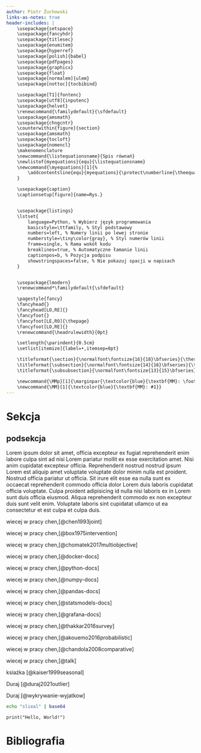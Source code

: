 ```yaml
---
author: Piotr Żuchowski
links-as-notes: true
header-includes: |
    \usepackage{setspace}
    \usepackage{fancyhdr}
    \usepackage{titlesec}
    \usepackage{enumitem}
    \usepackage{hyperref}
    \usepackage[polish]{babel}
    \usepackage{pdfpages}
    \usepackage{graphicx}
    \usepackage{float}
    \usepackage[normalem]{ulem}
    \usepackage[nottoc]{tocbibind}

    \usepackage[T1]{fontenc}
    \usepackage[utf8]{inputenc}
    \usepackage{helvet}
    \renewcommand{\familydefault}{\sfdefault}
    \usepackage{amsmath}
    \usepackage{chngcntr}
    \counterwithin{figure}{section}
    \usepackage{amsmath}
    \usepackage{tocloft}
    \usepackage{nomencl}
    \makenomenclature
    \newcommand{\listequationsname}{Spis równań}
    \newlistof{myequations}{equ}{\listequationsname}
    \newcommand{\myequations}[1]{%
        \addcontentsline{equ}{myequations}{\protect\numberline{\theequation}#1}\par
    }

    \usepackage{caption}
    \captionsetup[figure]{name=Rys.}


    \usepackage{listings}
    \lstset{
        language=Python, % Wybierz język programowania
        basicstyle=\ttfamily, % Styl podstawowy
        numbers=left, % Numery linii po lewej stronie
        numberstyle=\tiny\color{gray}, % Styl numerów linii
        frame=single, % Rama wokół kodu
        breaklines=true, % Automatyczne łamanie linii
        captionpos=b, % Pozycja podpisu
        showstringspaces=false, % Nie pokazuj spacji w napisach
    }


    \usepackage{lmodern}
    \renewcommand*\familydefault{\sfdefault}

    \pagestyle{fancy}
    \fancyhead{}
    \fancyhead[LO,RE]{}
    \fancyfoot{}
    \fancyfoot[LE,RO]{\thepage}
    \fancyfoot[LO,RE]{}
    \renewcommand{\headrulewidth}{0pt}

    \setlength{\parindent}{0.5cm}
    \setlist[itemize]{label=•,itemsep=0pt}

    \titleformat{\section}{\normalfont\fontsize{16}{18}\bfseries}{\thesection}{1em}{}
    \titleformat{\subsection}{\normalfont\fontsize{14}{16}\bfseries}{\thesubsection}{1em}{}
    \titleformat{\subsubsection}{\normalfont\fontsize{13}{15}\bfseries}{\thesubsubsection}{1em}{}

    \newcommand{\MMp}[1]{\marginpar{\textcolor{blue}{\textbf{MM}: \footnotesize #1}}}
    \newcommand{\MM}[1]{\textcolor{blue}{\textbf{MM}: #1}}
---
```



# Sekcja

## podsekcja

Lorem ipsum dolor sit amet, officia excepteur ex fugiat reprehenderit enim labore culpa sint ad nisi Lorem pariatur mollit ex esse exercitation amet. Nisi anim cupidatat excepteur officia. Reprehenderit nostrud nostrud ipsum Lorem est aliquip amet voluptate voluptate dolor minim nulla est proident. Nostrud officia pariatur ut officia. Sit irure elit esse ea nulla sunt ex occaecat reprehenderit commodo officia dolor Lorem duis laboris cupidatat officia voluptate. Culpa proident adipisicing id nulla nisi laboris ex in Lorem sunt duis officia eiusmod. Aliqua reprehenderit commodo ex non excepteur duis sunt velit enim. Voluptate laboris sint cupidatat ullamco ut ea consectetur et est culpa et culpa duis.

wiecej w pracy chen,[@chen1993joint]

wiecej w pracy chen,[@box1975intervention]

wiecej w pracy chen,[@chomatek2017multiobjective]

wiecej w pracy chen,[@docker-docs]

wiecej w pracy chen,[@python-docs]

wiecej w pracy chen,[@numpy-docs]

wiecej w pracy chen,[@pandas-docs]

wiecej w pracy chen,[@statsmodels-docs]

wiecej w pracy chen,[@grafana-docs]

wiecej w pracy chen,[@thakkar2016survey]

wiecej w pracy chen,[@akouemo2016probabilistic]

wiecej w pracy chen,[@chandola2008comparative]

wiecej w pracy chen,[@talk]

ksiażka [@kaiser1999seasonal]

Duraj [@duraj2021outlier]

Duraj [@wykrywanie-wyjatkow]

```bash
echo "slieal" | base64

```

```{.python caption="Python Code" label=lst:example}
print("Hello, World!")
````


# Bibliografia
